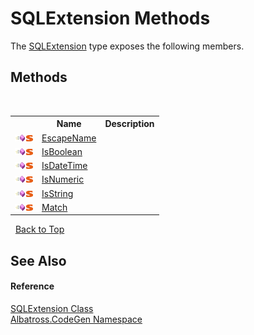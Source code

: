 # SQLExtension Methods
 

The <a href="D4C0DEE8.md">SQLExtension</a> type exposes the following members.


## Methods
&nbsp;<table><tr><th></th><th>Name</th><th>Description</th></tr><tr><td>![Public method](media/pubmethod.gif "Public method")![Static member](media/static.gif "Static member")</td><td><a href="12D84933.md">EscapeName</a></td><td /></tr><tr><td>![Public method](media/pubmethod.gif "Public method")![Static member](media/static.gif "Static member")</td><td><a href="B03E2CF4.md">IsBoolean</a></td><td /></tr><tr><td>![Public method](media/pubmethod.gif "Public method")![Static member](media/static.gif "Static member")</td><td><a href="C2A6D52.md">IsDateTime</a></td><td /></tr><tr><td>![Public method](media/pubmethod.gif "Public method")![Static member](media/static.gif "Static member")</td><td><a href="5F2B4939.md">IsNumeric</a></td><td /></tr><tr><td>![Public method](media/pubmethod.gif "Public method")![Static member](media/static.gif "Static member")</td><td><a href="93F876F4.md">IsString</a></td><td /></tr><tr><td>![Public method](media/pubmethod.gif "Public method")![Static member](media/static.gif "Static member")</td><td><a href="31EE9B78.md">Match</a></td><td /></tr></table>&nbsp;
<a href="#sqlextension-methods">Back to Top</a>

## See Also


#### Reference
<a href="D4C0DEE8.md">SQLExtension Class</a><br /><a href="DCDDD28E.md">Albatross.CodeGen Namespace</a><br />